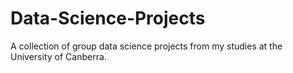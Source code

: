# Data-Science-Projects
A collection of group data science projects from my studies at the University of Canberra.
